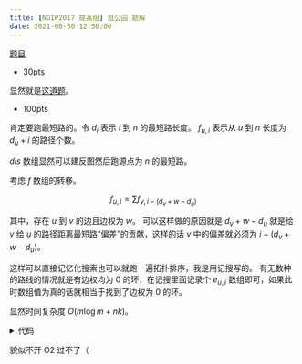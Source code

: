 ```yaml
---
title: [NOIP2017 提高组] 逛公园 题解
date: 2021-08-30 12:50:00
---
```


[题目](https://www.luogu.com.cn/problem/P3953)

- $\text{30pts}$

显然就是[这道题](https://www.luogu.com.cn/problem/P1144)。

- $\text{100pts}$

肯定要跑最短路的。令 $d_i$ 表示 $i$ 到 $n$ 的最短路长度。
$f_{u,i}$ 表示从 $u$ 到 $n$ 长度为 $d_u+i$ 的路径个数。

$dis$ 数组显然可以建反图然后跑源点为 $n$ 的最短路。

考虑 $f$ 数组的转移。

$$f_{u,i}=\sum{f_{v,i-(d_v+w-d_u)}}$$

其中，存在 $u$ 到 $v$ 的边且边权为 $w$。
可以这样做的原因就是 $d_v+w-d_u$ 就是给 $v$ 给 $u$ 的路径距离最短路“偏差”的贡献，这样的话 $v$ 中的偏差就必须为 $i-(d_v+w-d_u)$。

这样可以直接记忆化搜索也可以就跑一遍拓扑排序，我是用记搜写的。
有无数种的路线的情况就是有边权均为 $0$ 的环，在记搜里面记录个 $e_{u,i}$ 数组即可，如果此时数组值为真的话就相当于找到了边权为 $0$ 的环。

显然时间复杂度 $O(m\log m+nk)$。

<details>
<summary>代码</summary>
	
```cpp
#include <cstdio>
#include <cstring>
#include <iostream>
#include <vector>
#include <queue>

using namespace std;

using LL = long long;

const int INF = 0x3f3f3f3f;
const int N = 1e5 + 5;

struct Edge {
  int to, w;
  
  Edge () {}
  Edge (int _to, int _w) { to = _to, w = _w; }
  ~Edge () {}
};

struct Node {
  int id, dis;
  
  Node () {}
  Node (int _id, int _dis) { id = _id, dis = _dis; }
  ~Node () {}
  
  friend bool operator < (const Node& n1, const Node& n2) {
    return n1.dis > n2.dis;
  }
};

vector <Edge> G[N], rG[N];
priority_queue <Node> q;

int T, n, m, k, p;
int u, v, w;
LL f[N][55], dis[N];
bool flag, vis[N], exi[N][55];

int add (int x, int y) {
  return (x + y >= p) ? (x + y - p) : (x + y);
}

void init () {
  flag = false;
  for (int i = 1; i <= n; ++i) {
    G[i].clear(), rG[i].clear();
    for (int j = 0; j <= k; ++j)
      f[i][j] = -1;
  }
  while (!q.empty())
    q.pop();
}

void AddEdge (int u, int v, int w) {
  G[u].push_back(Edge(v, w));
  rG[v].push_back(Edge(u, w));
}

void Dijkstra (int s) {
  fill(dis + 1, dis + 1 + n, INF), 
  fill(vis + 1, vis + 1 + n, false);
  q.push(Node(s, 0)), dis[s] = 0;
  while (!q.empty()) {
    Node nowtop = q.top(); q.pop();
    int nowid = nowtop.id;
    if (vis[nowid]) continue ;
    vis[nowid] = true;
    for (auto Ed : rG[nowid]) {
      int to = Ed.to, w = Ed.w;
      if (dis[to] > dis[nowid] + w) {
        dis[to] = dis[nowid] + w;
        q.push(Node(to, dis[to]));
      }
    }
  }
}

LL Solve (int x, int y) {
  if (exi[x][y]) {
    flag = true;
    return 0;
  }
  if (f[x][y] > 0)
    return f[x][y];
//  f[x][y] = 0;
  exi[x][y] = true;
  LL ret = 0;
  for (auto Ed : G[x]) {
    int to = Ed.to, w = Ed.w;
    int temp = y - (dis[to] + w - dis[x]);
    if (temp < 0 || temp > k) continue ;
    ret = add(ret, Solve(to, temp));
    if (flag) return 0;
  }
  if (x == n && !y)
    ret = 1;
  exi[x][y] = false;
  return f[x][y] = ret;
}

int main() {
  scanf("%d", &T);
  while (T--) {
    init();
    scanf("%d%d%d%d", &n, &m, &k, &p);
    for (int i = 1; i <= m; ++i) {
      scanf("%d%d%d", &u, &v, &w);
      AddEdge(u, v, w);
    }
    Dijkstra(n);
    LL res = 0;
    for (int i = 0; i <= k; ++i) {
      for (int j = 1; j <= n; ++j)
        for (int s = 0; s <= k; ++s)
          exi[j][s] = false;
      res = add(res, Solve(1, i));
    }
    printf("%lld\n", flag ? -1 : res);
  }
  return 0;
}
```

</details>

貌似不开 O2 过不了（